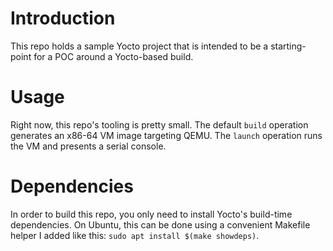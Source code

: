 # Introduction #

This repo holds a sample Yocto project that is intended to be a starting-point
for a POC around a Yocto-based build.

# Usage #

Right now, this repo's tooling is pretty small. The default `build` operation
generates an x86-64 VM image targeting QEMU. The `launch` operation runs the
VM and presents a serial console.

# Dependencies #

In order to build this repo, you only need to install Yocto's build-time
dependencies. On Ubuntu, this can be done using a convenient Makefile helper
I added like this: `sudo apt install $(make showdeps)`.
